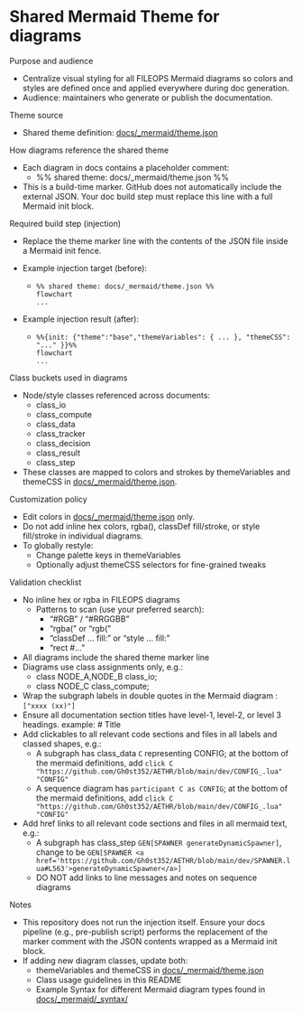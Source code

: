 # Shared Mermaid Theme for diagrams

Purpose and audience
- Centralize visual styling for all FILEOPS Mermaid diagrams so colors and styles are defined once and applied everywhere during doc generation.
- Audience: maintainers who generate or publish the documentation.

Theme source
- Shared theme definition: [docs/_mermaid/theme.json](./theme.json)

How diagrams reference the shared theme
- Each diagram in docs contains a placeholder comment:
  - %% shared theme: docs/_mermaid/theme.json %%
- This is a build-time marker. GitHub does not automatically include the external JSON. Your doc build step must replace this line with a full Mermaid init block.

Required build step (injection)
- Replace the theme marker line with the contents of the JSON file inside a Mermaid init fence.
- Example injection target (before):
  - ```mermaid
    %% shared theme: docs/_mermaid/theme.json %%
    flowchart
    ...
    ```

- Example injection result (after):
  - ```mermaid
    %%{init: {"theme":"base","themeVariables": { ... }, "themeCSS": "..." }}%%
    flowchart
    ...
    ```

Class buckets used in diagrams
- Node/style classes referenced across documents:
  - class_io
  - class_compute
  - class_data
  - class_tracker
  - class_decision
  - class_result
  - class_step
- These classes are mapped to colors and strokes by themeVariables and themeCSS in [docs/_mermaid/theme.json](./theme.json).

Customization policy
- Edit colors in [docs/_mermaid/theme.json](./theme.json) only.
- Do not add inline hex colors, rgba(), classDef fill/stroke, or style fill/stroke in individual diagrams.
- To globally restyle:
  - Change palette keys in themeVariables
  - Optionally adjust themeCSS selectors for fine-grained tweaks

Validation checklist
- No inline hex or rgba in FILEOPS diagrams
  - Patterns to scan (use your preferred search):
    - “#RGB” / “#RRGGBB”
    - “rgba(” or “rgb(”
    - “classDef ... fill:” or “style ... fill:”
    - “rect #...”
- All diagrams include the shared theme marker line
- Diagrams use class assignments only, e.g.:
  - class NODE_A,NODE_B class_io;
  - class NODE_C class_compute;
- Wrap the subgraph labels in double quotes in the Mermaid diagram : `["xxxx (xx)"]`
- Ensure all documentation section titles have level-1, level-2, or level 3 headings. example: # Title
- Add clickables to all relevant code sections and files in all labels and classed shapes, e.g.:
  - A subgraph has class_data `C` representing CONFIG; at the bottom of the mermaid definitions, add `click C "https://github.com/Gh0st352/AETHR/blob/main/dev/CONFIG_.lua" "CONFIG"`
  - A sequence diagram has `participant C as CONFIG`; at the bottom of the mermaid definitions, add `click C "https://github.com/Gh0st352/AETHR/blob/main/dev/CONFIG_.lua" "CONFIG"`
- Add href links to all relevant code sections and files in all mermaid text, e.g.:
  - A subgraph has class_step `GEN[SPAWNER generateDynamicSpawner]`, change to be `GEN[SPAWNER <a href='https://github.com/Gh0st352/AETHR/blob/main/dev/SPAWNER.lua#L563'>generateDynamicSpawner</a>]`
  - DO NOT add links to line messages and notes on sequence diagrams


Notes
- This repository does not run the injection itself. Ensure your docs pipeline (e.g., pre-publish script) performs the replacement of the marker comment with the JSON contents wrapped as a Mermaid init block.
- If adding new diagram classes, update both:
  - themeVariables and themeCSS in [docs/_mermaid/theme.json](./theme.json)
  - Class usage guidelines in this README
  - Example Syntax for different Mermaid diagram types found in [docs/_mermaid/_syntax/](./_syntax)